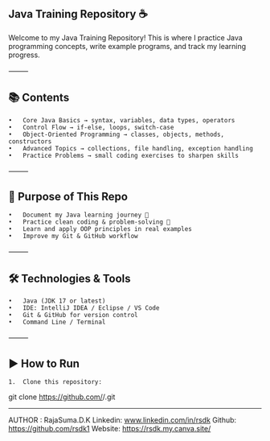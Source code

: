## Java Training Repository ☕

Welcome to my Java Training Repository!
This is where I practice Java programming concepts, write example programs, and track my learning progress.

⸻

## 📚 Contents
	•	Core Java Basics → syntax, variables, data types, operators
	•	Control Flow → if-else, loops, switch-case
	•	Object-Oriented Programming → classes, objects, methods, constructors
	•	Advanced Topics → collections, file handling, exception handling
	•	Practice Problems → small coding exercises to sharpen skills

⸻

## 🎯 Purpose of This Repo
	•	Document my Java learning journey 🚀
	•	Practice clean coding & problem-solving 🧠
	•	Learn and apply OOP principles in real examples
	•	Improve my Git & GitHub workflow

⸻

## 🛠 Technologies & Tools
	•	Java (JDK 17 or latest)
	•	IDE: IntelliJ IDEA / Eclipse / VS Code
	•	Git & GitHub for version control
	•	Command Line / Terminal

⸻

## ▶ How to Run
	1.	Clone this repository:
   git clone https://github.com/<your-username>/<your-repo-name>.git
____

   AUTHOR : RajaSuma.D.K
   Linkedin: www.linkedin.com/in/rsdk
   Github: https://github.com/rsdk1
   Website: https://rsdk.my.canva.site/
   
